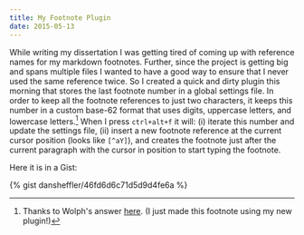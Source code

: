```yaml
---
title: My Footnote Plugin
date: 2015-05-13
---
```


While writing my dissertation I was getting tired of coming up with reference names for my markdown footnotes.  Further, since the project is getting big and spans multiple files I wanted to have a good way to ensure that I never used the same reference twice.  So I created a quick and dirty plugin this morning that stores the last footnote number in a global settings file.  In order to keep all the footnote references to just two characters, it keeps this number in a custom base-62 format that uses digits, uppercase letters, and lowercase letters.[^2X]  When I press `ctrl+alt+f` it will: (i) iterate this number and update the settings file, (ii) insert a new footnote reference at the current cursor position (looks like `[^aY]`), and creates the footnote just after the current paragraph with the cursor in position to start typing the footnote.


Here it is in a Gist:

{% gist dansheffler/46fd6d6c71d5d9d4fe6a %}

[^2X]: Thanks to Wolph's answer [here](http://stackoverflow.com/a/2549514).  (I just made this footnote using my new plugin!)